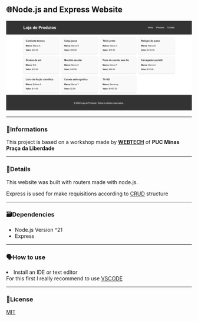 <h2>🌐Node.js and Express Website</h2>
<img src="images/websiteimg.png">

---

<h3>📖Informations</h3>
<p>This project is based on a workshop made by <a href="https://webtech.network"><b>WEBTECH</b></a> of <b>PUC Minas Praça da Liberdade</b></p>

---

<h3>🔎Details</h3>
<p>This website was built with routers made with node.js.</p>
<p>Express is used for make requisitions according to <a href="https://developer.mozilla.org/en-US/docs/Glossary/CRUD">CRUD</a> structure</p>

---

<h3>🗃️Dependencies</h3>
<ul>
  <li>Node.js Version ^21</li>
  <li>Express</li>
</ul>

---

<h3>🗣️How to use</h3>
<p><li>Install an IDE or text editor</li>
For this first I really recommend to use <a href="https://code.visualstudio.com">VSCODE</a>
</p>


---

<h3>📜License</h3>
<a href="https://github.com/JeanCarlos0112/workshopnode/blob/main/LICENSE">MIT</a>
